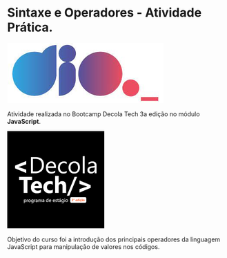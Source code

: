 # Sintaxe e Operadores - Atividade Prática.

![](https://github.com/Deivison-Vitorino/BootCamp-Decola-Tech-DIO/blob/master/Atividade-Operadores/img/transferir.jpg)



Atividade realizada no Bootcamp Decola Tech 3a edição no módulo **JavaScript**.

![](https://github.com/Deivison-Vitorino/BootCamp-Decola-Tech-DIO/blob/master/Atividade-Operadores/img/DecolaTech.png)



Objetivo do curso foi a introdução dos principais operadores da linguagem JavaScript para manipulação de valores nos códigos.







